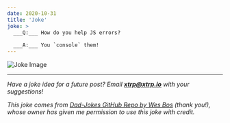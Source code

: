 ```yaml
---
date: 2020-10-31
title: 'Joke'
joke: >
  ___Q:___ How do you help JS errors?
  
  ___A:___ You `console` them!
---
```


![Joke Image](https://private.xtrp.io/projects/DailyDeveloperJokes/public_image_server/images/5e12591923cec.png)

---
*Have a joke idea for a future post? Email **[xtrp@xtrp.io](mailto:xtrp@xtrp.io)** with your suggestions!*

*This joke comes from [Dad-Jokes GitHub Repo by Wes Bos](https://github.com/wesbos/dad-jokes) (thank you!), whose owner has given me permission to use this joke with credit.*

<!-- 
Joke text:
**Q:** How do you help JS errors?

**A:** You `console` them!
 -->

